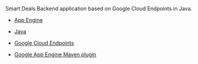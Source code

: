 Smart Deals Backend application based on Google Cloud Endpoints in Java.

- [App Engine][1]

- [Java][2]

- [Google Cloud Endpoints][3]
- [Google App Engine Maven plugin][4]


[1]: https://developers.google.com/appengine
[2]: http://java.com/en/
[3]: https://developers.google.com/appengine/docs/java/endpoints/
[4]: https://developers.google.com/appengine/docs/java/tools/maven